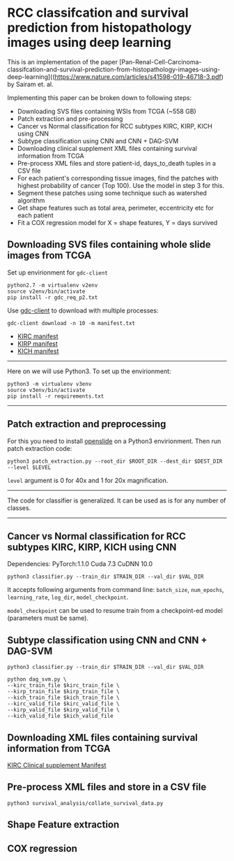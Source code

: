 
# RCC classifcation and survival prediction from histopathology images using deep learning
This is an implementation of the paper [Pan-Renal-Cell-Carcinoma-classifcation-and-survival-prediction-from-histopathology-images-using-deep-learning]((https://www.nature.com/articles/s41598-019-46718-3.pdf) by Sairam et. al.


Implementing this paper can be broken down to following steps:
- Downloading SVS files containing WSIs from TCGA (~558 GB)
- Patch extraction and pre-processing
- Cancer vs Normal classification for RCC subtypes KIRC, KIRP, KICH using CNN
- Subtype classification using CNN and CNN + DAG-SVM
- Downloading clinical supplement XML files containing survival information from TCGA
- Pre-process XML files and store patient-id, days_to_death tuples in a CSV file
- For each patient's corresponding tissue images, find the patches with highest probability of cancer (Top 100). Use the model in step 3 for this.
- Segment these patches using some technique such as watershed algorithm
- Get shape features such as total area, perimeter, eccentricity etc for each patient
- Fit a COX regression model for X = shape features, Y = days survived


## Downloading SVS files containing whole slide images from TCGA
Set up envirionment for `gdc-client`
```
python2.7 -m virtualenv v2env
source v2env/bin/activate
pip install -r gdc_req_p2.txt
```

Use [gdc-client](https://github.com/NCI-GDC/gdc-client/) to download with multiple processes:
```
gdc-client download -n 10 -m manifest.txt
```
- [KIRC manifest]()
- [KIRP manifest]()
- [KICH manifest]()

---
Here on we will use Python3. To set up the envirionment:
```
python3 -m virtualenv v3env
source v3env/bin/activate
pip install -r requirements.txt
```
---

## Patch extraction and preprocessing
For this you need to install [openslide]() on a Python3 envirionment.
Then run patch extraction code:
```
python3 patch_extraction.py --root_dir $ROOT_DIR --dest_dir $DEST_DIR --level $LEVEL
```

`level` argument is 0 for 40x and 1 for 20x magnification.

---

The code for classifier is  generalized. It can be used as is for any number of classes.

---
## Cancer vs Normal classification for RCC subtypes KIRC, KIRP, KICH using CNN
Dependencies: PyTorch:1.1.0 Cuda 7.3 CuDNN 10.0
```
python3 classifier.py --train_dir $TRAIN_DIR --val_dir $VAL_DIR
```
It accepts following arguments from command line:
`batch_size`, `num_epochs`, `learning_rate`, `log_dir`, `model_checkpoint`.

`model_checkpoint` can be used to resume train from a checkpoint-ed model (parameters must be same).


## Subtype classification using CNN and CNN + DAG-SVM

```
python3 classifier.py --train_dir $TRAIN_DIR --val_dir $VAL_DIR
```

```
python dag_svm.py \
--kirc_train_file $kirc_train_file \
--kirp_train_file $kirp_train_file \
--kich_train_file $kich_train_file \
--kirc_valid_file $kirc_valid_file \
--kirp_valid_file $kirp_valid_file \
--kich_valid_file $kich_valid_file
```

## Downloading  XML files containing survival information from TCGA

[KIRC Clinical supplement Manifest]()

## Pre-process XML files and store in a CSV file
`python3 survival_analysis/collate_survival_data.py`


## Shape Feature extraction

## COX regression
